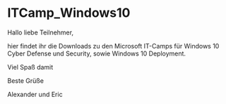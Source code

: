 # ITCamp_Windows10

Hallo liebe Teilnehmer,

hier findet ihr die Downloads zu den Microsoft IT-Camps für Windows 10 Cyber Defense und Security, sowie Windows 10 Deployment.

Viel Spaß damit

Beste Grüße

Alexander und Eric
